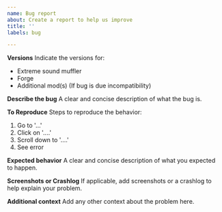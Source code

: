 ```yaml
---
name: Bug report
about: Create a report to help us improve
title: ''
labels: bug

---
```


**Versions**
Indicate the versions for:
- Extreme sound muffler
- Forge
- Additional mod(s) (If bug is due incompatibility)

**Describe the bug**
A clear and concise description of what the bug is.

**To Reproduce**
Steps to reproduce the behavior:
1. Go to '...'
2. Click on '....'
3. Scroll down to '....'
4. See error

**Expected behavior**
A clear and concise description of what you expected to happen.

**Screenshots or Crashlog**
If applicable, add screenshots or a crashlog to help explain your problem.

**Additional context**
Add any other context about the problem here.
